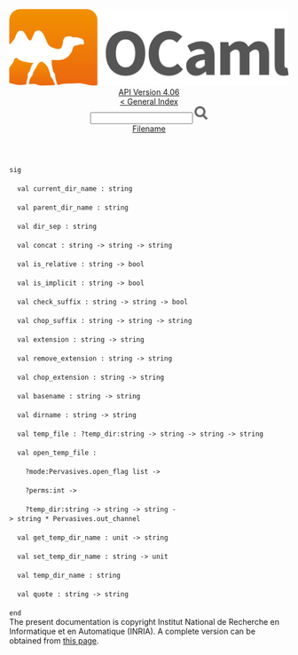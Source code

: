 <!-- ((! set title API !)) ((! set documentation !)) ((! set api !)) ((! set nobreadcrumb !)) -->
<div class="api"><header><nav class="toc brand"><a class="brand" href="https://ocaml.org/"><img src="colour-logo-gray.svg" class="svg" alt="OCaml"></a></nav><nav class="toc"><div class="toc_version"><a href="/docs" id="version-select">API Version 4.06</a></div><a href="index.html">&lt; General Index</a><div class="api_search"><input type="text" name="apisearch" id="api_search" oninput="mySearch(false);" onkeypress="this.oninput();" onclick="this.oninput();" onpaste="this.oninput();">
<img src="search_icon.svg" alt="Search" class="svg" onclick="mySearch(false)"></div>
<div id="search_results"></div><div class="toc_title"><a href="Filename.html">Filename</a></div><ul></ul></nav></header>
<code class="code"><span class="keyword">sig</span><br>
&nbsp;&nbsp;<span class="keyword">val</span>&nbsp;current_dir_name&nbsp;:&nbsp;string<br>
&nbsp;&nbsp;<span class="keyword">val</span>&nbsp;parent_dir_name&nbsp;:&nbsp;string<br>
&nbsp;&nbsp;<span class="keyword">val</span>&nbsp;dir_sep&nbsp;:&nbsp;string<br>
&nbsp;&nbsp;<span class="keyword">val</span>&nbsp;concat&nbsp;:&nbsp;string&nbsp;<span class="keywordsign">-&gt;</span>&nbsp;string&nbsp;<span class="keywordsign">-&gt;</span>&nbsp;string<br>
&nbsp;&nbsp;<span class="keyword">val</span>&nbsp;is_relative&nbsp;:&nbsp;string&nbsp;<span class="keywordsign">-&gt;</span>&nbsp;bool<br>
&nbsp;&nbsp;<span class="keyword">val</span>&nbsp;is_implicit&nbsp;:&nbsp;string&nbsp;<span class="keywordsign">-&gt;</span>&nbsp;bool<br>
&nbsp;&nbsp;<span class="keyword">val</span>&nbsp;check_suffix&nbsp;:&nbsp;string&nbsp;<span class="keywordsign">-&gt;</span>&nbsp;string&nbsp;<span class="keywordsign">-&gt;</span>&nbsp;bool<br>
&nbsp;&nbsp;<span class="keyword">val</span>&nbsp;chop_suffix&nbsp;:&nbsp;string&nbsp;<span class="keywordsign">-&gt;</span>&nbsp;string&nbsp;<span class="keywordsign">-&gt;</span>&nbsp;string<br>
&nbsp;&nbsp;<span class="keyword">val</span>&nbsp;extension&nbsp;:&nbsp;string&nbsp;<span class="keywordsign">-&gt;</span>&nbsp;string<br>
&nbsp;&nbsp;<span class="keyword">val</span>&nbsp;remove_extension&nbsp;:&nbsp;string&nbsp;<span class="keywordsign">-&gt;</span>&nbsp;string<br>
&nbsp;&nbsp;<span class="keyword">val</span>&nbsp;chop_extension&nbsp;:&nbsp;string&nbsp;<span class="keywordsign">-&gt;</span>&nbsp;string<br>
&nbsp;&nbsp;<span class="keyword">val</span>&nbsp;basename&nbsp;:&nbsp;string&nbsp;<span class="keywordsign">-&gt;</span>&nbsp;string<br>
&nbsp;&nbsp;<span class="keyword">val</span>&nbsp;dirname&nbsp;:&nbsp;string&nbsp;<span class="keywordsign">-&gt;</span>&nbsp;string<br>
&nbsp;&nbsp;<span class="keyword">val</span>&nbsp;temp_file&nbsp;:&nbsp;?temp_dir:string&nbsp;<span class="keywordsign">-&gt;</span>&nbsp;string&nbsp;<span class="keywordsign">-&gt;</span>&nbsp;string&nbsp;<span class="keywordsign">-&gt;</span>&nbsp;string<br>
&nbsp;&nbsp;<span class="keyword">val</span>&nbsp;open_temp_file&nbsp;:<br>
&nbsp;&nbsp;&nbsp;&nbsp;?mode:<span class="constructor">Pervasives</span>.open_flag&nbsp;list&nbsp;<span class="keywordsign">-&gt;</span><br>
&nbsp;&nbsp;&nbsp;&nbsp;?perms:int&nbsp;<span class="keywordsign">-&gt;</span><br>
&nbsp;&nbsp;&nbsp;&nbsp;?temp_dir:string&nbsp;<span class="keywordsign">-&gt;</span>&nbsp;string&nbsp;<span class="keywordsign">-&gt;</span>&nbsp;string&nbsp;<span class="keywordsign">-&gt;</span>&nbsp;string&nbsp;*&nbsp;<span class="constructor">Pervasives</span>.out_channel<br>
&nbsp;&nbsp;<span class="keyword">val</span>&nbsp;get_temp_dir_name&nbsp;:&nbsp;unit&nbsp;<span class="keywordsign">-&gt;</span>&nbsp;string<br>
&nbsp;&nbsp;<span class="keyword">val</span>&nbsp;set_temp_dir_name&nbsp;:&nbsp;string&nbsp;<span class="keywordsign">-&gt;</span>&nbsp;unit<br>
&nbsp;&nbsp;<span class="keyword">val</span>&nbsp;temp_dir_name&nbsp;:&nbsp;string<br>
&nbsp;&nbsp;<span class="keyword">val</span>&nbsp;quote&nbsp;:&nbsp;string&nbsp;<span class="keywordsign">-&gt;</span>&nbsp;string<br>
<span class="keyword">end</span></code><div class="copyright">The present documentation is copyright Institut National de Recherche en Informatique et en Automatique (INRIA). A complete version can be obtained from <a href="http://caml.inria.fr/pub/docs/manual-ocaml/">this page</a>.</div></div>